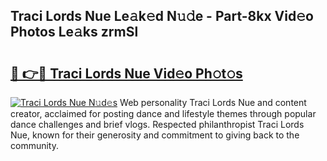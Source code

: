 ## Traci Lords Nue Le𝚊k𝚎d N𝚞𝚍e - Part-8kx Vid𝚎o Photos Le𝚊ks zrmSl

# <h2><a href="http://fb1qih.evod.top/?m=Traci+Lords+Nue">🔗 👉🔴 Traci Lords Nue Vid𝚎o Ph𝚘t𝚘s</a></h2>

[![Traci Lords Nue N𝚞d𝚎s](https://i.imgur.com/8V9OHl7.gif)](http://fb1qih.evod.top/?m=Traci+Lords+Nue)
Web personality Traci Lords Nue and content creator, acclaimed for posting dance and lifestyle themes through popular dance challenges and brief vlogs. Respected philanthropist Traci Lords Nue, known for their generosity and commitment to giving back to the community. 
